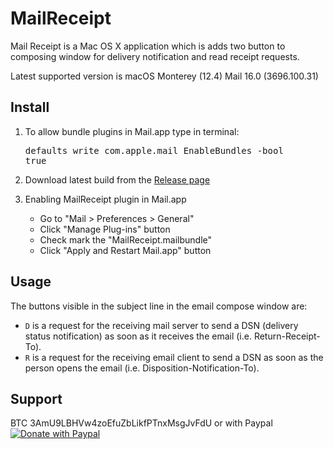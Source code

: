 MailReceipt
=========

Mail Receipt is a Mac OS X application which is adds two button to composing window for delivery notification and read receipt requests.

Latest supported version is macOS Monterey (12.4) Mail 16.0 (3696.100.31)

Install
-------

1. To allow bundle plugins in Mail.app type in terminal: <pre>defaults write com.apple.mail EnableBundles -bool true</pre>

2. Download latest build from the [Release page](https://github.com/scr34m/MailReceipt/releases)

3. Enabling MailReceipt plugin in Mail.app
   - Go to "Mail > Preferences > General"
   - Click "Manage Plug-ins" button
   - Check mark the "MailReceipt.mailbundle"
   - Click "Apply and Restart Mail.app" button


Usage
-----

The buttons visible in the subject line in the email compose window are:
- `D` is a request for the receiving mail server to send a DSN (delivery status notification) as soon as it receives the email (i.e. Return-Receipt-To).
- `R` is a request for the receiving email client to send a DSN as soon as the person opens the email (i.e. Disposition-Notification-To).


Support
-------

BTC 3AmU9LBHVw4zoEfuZbLikfPTnxMsgJvFdU or with Paypal [![Donate with Paypal](https://www.paypalobjects.com/webstatic/en_US/btn/btn_donate_pp_142x27.png)](https://www.paypal.com/cgi-bin/webscr?cmd=_s-xclick&hosted_button_id=6EHPY7RM8A4JY)
